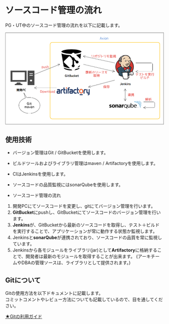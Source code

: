 # ソースコード管理の流れ

PG・UT中のソースコード管理の流れを以下に記載します。

<img src="./img/all.png" width="600px" >

## 使用技術

- バージョン管理はGit / GitBucketを使用します。
- ビルドツールおよびライブラリ管理はmaven / Artifactoryを使用します。
- CIはJenkinsを使用します。
- ソースコードの品質監視にはsonarQubeを使用します。

- ソースコード管理の流れ

1. 開発PCにてソースコードを変更し、gitにてバージョン管理を行います。
2. **GitBucket**にpushし、GitBucketにてソースコードのバージョン管理を行います。
3. **Jenkins**が、GitBucketから最新のソースコードを取得し、テスト＋ビルドを実行することで、アプリケーションが常に動作する状態か監視します。
4. Jenkinsと**sonarQube**が連携されており、ソースコードの品質を常に監視しています。
5. Jenkinsから各モジュールをライブラリ(jar)として**Artifactory**に格納することで、開発者は最新のモジュールを取得することが出来ます。
(アーキチームやDBAの管理ソースは、ライブラリとして提供されます。)

## Gitについて

Gitの使用方法を以下ドキュメントに記載します。  
コミットコメントやレビュー方法についても記載しているので、目を通してください。

[★Gitの利用ガイド](./git.html)

